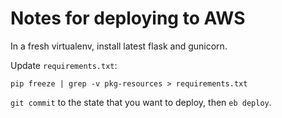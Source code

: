 # Notes for deploying to AWS

In a fresh virtualenv,
install latest flask and gunicorn.

Update `requirements.txt`:

    pip freeze | grep -v pkg-resources > requirements.txt

`git commit` to the state that you want to deploy, then `eb deploy`.
